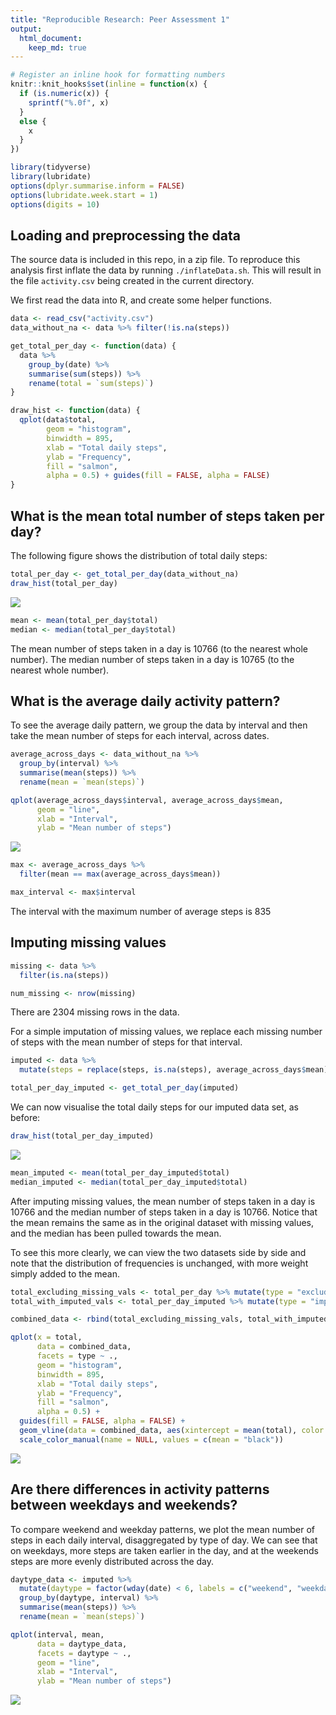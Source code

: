 ```yaml
---
title: "Reproducible Research: Peer Assessment 1"
output: 
  html_document:
    keep_md: true
---
```



```r
# Register an inline hook for formatting numbers
knitr::knit_hooks$set(inline = function(x) {
  if (is.numeric(x)) {
    sprintf("%.0f", x)
  }
  else {
    x
  }
})

library(tidyverse)
library(lubridate)
options(dplyr.summarise.inform = FALSE)
options(lubridate.week.start = 1)
options(digits = 10)
```

## Loading and preprocessing the data

The source data is included in this repo, in a zip file. To reproduce this analysis first inflate the data by running `./inflateData.sh`. This will result in the file `activity.csv` being created in the current directory.

We first read the data into R, and create some helper functions.


```r
data <- read_csv("activity.csv")
data_without_na <- data %>% filter(!is.na(steps))

get_total_per_day <- function(data) {
  data %>%
    group_by(date) %>%
    summarise(sum(steps)) %>%
    rename(total = `sum(steps)`)
}

draw_hist <- function(data) {
  qplot(data$total,
        geom = "histogram",
        binwidth = 895,
        xlab = "Total daily steps",
        ylab = "Frequency",
        fill = "salmon",
        alpha = 0.5) + guides(fill = FALSE, alpha = FALSE)
}
```

## What is the mean total number of steps taken per day?

The following figure shows the distribution of total daily steps:


```r
total_per_day <- get_total_per_day(data_without_na)
draw_hist(total_per_day)
```

![](PA1_template_files/figure-html/mean-1.png)<!-- -->

```r
mean <- mean(total_per_day$total)
median <- median(total_per_day$total)
```

The mean number of steps taken in a day is 10766 (to the nearest whole number).
The median number of steps taken in a day is 10765 (to the nearest whole number).

## What is the average daily activity pattern?

To see the average daily pattern, we group the data by interval and then
take the mean number of steps for each interval, across dates.


```r
average_across_days <- data_without_na %>%
  group_by(interval) %>%
  summarise(mean(steps)) %>%
  rename(mean = `mean(steps)`)

qplot(average_across_days$interval, average_across_days$mean,
      geom = "line",
      xlab = "Interval",
      ylab = "Mean number of steps")
```

![](PA1_template_files/figure-html/daily-1.png)<!-- -->

```r
max <- average_across_days %>%
  filter(mean == max(average_across_days$mean))

max_interval <- max$interval
```


The interval with the maximum number of average steps is 835

## Imputing missing values


```r
missing <- data %>%
  filter(is.na(steps))

num_missing <- nrow(missing)
```

There are 2304 missing rows in the data.

For a simple imputation of missing values, we replace each missing number of steps with the mean number of steps for that interval.


```r
imputed <- data %>%
  mutate(steps = replace(steps, is.na(steps), average_across_days$mean))

total_per_day_imputed <- get_total_per_day(imputed)
```

We can now visualise the total daily steps for our imputed data set, as before:


```r
draw_hist(total_per_day_imputed)
```

![](PA1_template_files/figure-html/mean-imputed-1.png)<!-- -->

```r
mean_imputed <- mean(total_per_day_imputed$total)
median_imputed <- median(total_per_day_imputed$total)
```

After imputing missing values, the mean number of steps taken in a day is 10766
and the median number of steps taken in a day is 10766. Notice that the mean remains the same as in the original dataset with missing values, and the median has been pulled towards the mean.

To see this more clearly, we can view the two datasets side by side and note that the distribution of frequencies is unchanged, with more weight simply added to the mean.


```r
total_excluding_missing_vals <- total_per_day %>% mutate(type = "excluding missing values")
total_with_imputed_vals <- total_per_day_imputed %>% mutate(type = "imputed missing value")

combined_data <- rbind(total_excluding_missing_vals, total_with_imputed_vals)

qplot(x = total,
      data = combined_data,
      facets = type ~ .,
      geom = "histogram",
      binwidth = 895,
      xlab = "Total daily steps",
      ylab = "Frequency",
      fill = "salmon",
      alpha = 0.5) +
  guides(fill = FALSE, alpha = FALSE) +
  geom_vline(data = combined_data, aes(xintercept = mean(total), color = "mean"), linetype = "dashed") +
  scale_color_manual(name = NULL, values = c(mean = "black"))
```

![](PA1_template_files/figure-html/compare-1.png)<!-- -->

## Are there differences in activity patterns between weekdays and weekends?

To compare weekend and weekday patterns, we plot the mean number of steps in each daily interval, disaggregated by type of day. We can see that on weekdays, more steps are taken earlier in the day, and at the weekends steps are more evenly distributed across the day.


```r
daytype_data <- imputed %>%
  mutate(daytype = factor(wday(date) < 6, labels = c("weekend", "weekday"))) %>%
  group_by(daytype, interval) %>%
  summarise(mean(steps)) %>%
  rename(mean = `mean(steps)`)

qplot(interval, mean,
      data = daytype_data,
      facets = daytype ~ .,
      geom = "line",
      xlab = "Interval",
      ylab = "Mean number of steps")
```

![](PA1_template_files/figure-html/weekend-1.png)<!-- -->
